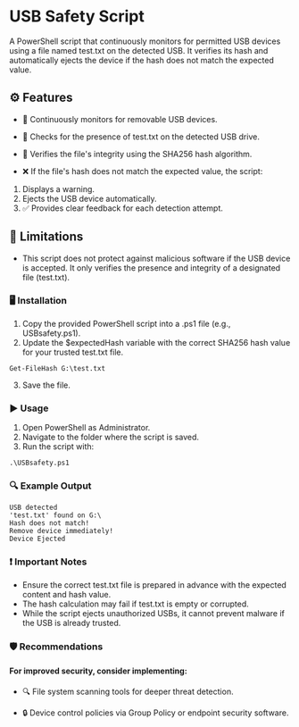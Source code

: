 # USB Safety Script

A PowerShell script that continuously monitors for permitted USB devices using a file named test.txt on the detected USB. 
It verifies its hash and automatically ejects the device if the hash does not match the expected value.

## ⚙️ Features

- 🚨 Continuously monitors for removable USB devices.

- 📂 Checks for the presence of test.txt on the detected USB drive.

- 🔐 Verifies the file's integrity using the SHA256 hash algorithm.

- ❌ If the file's hash does not match the expected value, the script:

1. Displays a warning.
2. Ejects the USB device automatically.
3. ✅ Provides clear feedback for each detection attempt.

## 🚨 Limitations

- This script does not protect against malicious software if the USB device is accepted. It only verifies the presence and integrity of a designated file (test.txt).

### 🖥️ Installation

1. Copy the provided PowerShell script into a .ps1 file (e.g., USBsafety.ps1).
2. Update the $expectedHash variable with the correct SHA256 hash value for your trusted test.txt file.
```
Get-FileHash G:\test.txt
```
3. Save the file.

### ▶️ Usage

1. Open PowerShell as Administrator.
2. Navigate to the folder where the script is saved.
3. Run the script with:
```
.\USBsafety.ps1
```
### 🔍 Example Output
```
USB detected
'test.txt' found on G:\
Hash does not match!
Remove device immediately!
Device Ejected
```
### ❗ Important Notes

- Ensure the correct test.txt file is prepared in advance with the expected content and hash value.
- The hash calculation may fail if test.txt is empty or corrupted.
- While the script ejects unauthorized USBs, it cannot prevent malware if the USB is already trusted.

### 🛡️ Recommendations

#### For improved security, consider implementing:

- 🔍 File system scanning tools for deeper threat detection.

- 🔒 Device control policies via Group Policy or endpoint security software.

